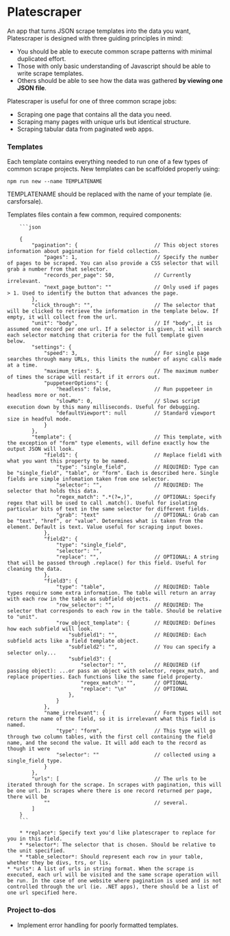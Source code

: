 # Platescraper

An app that turns JSON scrape templates into the data you want, Platescraper is designed with three guiding principles in mind:
* You should be able to execute common scrape patterns with minimal duplicated effort.
* Those with only basic understanding of Javascript should be able to write scrape templates.
* Others should be able to see how the data was gathered **by viewing one JSON file**.

Platescraper is useful for one of three common scrape jobs:
* Scraping one page that contains all the data you need.
* Scraping many pages with unique urls but identical structure.
* Scraping tabular data from paginated web apps.

### Templates

Each template contains everything needed to run one of a few types of common scrape projects. New templates can be scaffolded properly using:

```npm run new --name TEMPLATENAME```

TEMPLATENAME should be replaced with the name of your template (ie. carsforsale).

Templates files contain a few common, required components:

        ```json

        {
            "pagination": {                         // This object stores information about pagination for field collection.
                "pages": 1,                         // Specify the number of pages to be scraped. You can also provide a CSS selector that will grab a number from that selector.
                "records_per_page": 50,             // Currently irrelevant.
                "next_page_button": ""              // Only used if pages > 1. Used to identify the button that advances the page.
            },
            "click_through": "",                    // The selector that will be clicked to retrieve the information in the template below. If empty, it will collect from the url.
            "unit": "body",                         // If "body", it is assumed one record per one url. If a selector is given, it will search each selector matching that criteria for the full template given below.
            "settings": {
                "speed": 3,                         // For single page searches through many URLs, this limits the number of async calls made at a time.
                "maximum_tries": 5,                 // The maximum number of times the scrape will restart if it errors out.
                "puppeteerOptions": {
                    "headless": false,              // Run puppeteer in headless more or not.
                    "slowMo": 0,                    // Slows script execution down by this many milliseconds. Useful for debugging.
                    "defaultViewport": null         // Standard viewport size in headful mode.
                }
            },
            "template": {                           // This template, with the exception of "form" type elements, will define exactly how the output JSON will look.
                "field1": {                         // Replace field1 with what you want this property to be named.
                    "type": "single_field",         // REQUIRED: Type can be "single_field", "table", or "form". Each is described here. Single fields are simple infomation taken from one selector.
                    "selector": "",                 // REQUIRED: The selector that holds this data.
                    "regex_match": ".*(?=,)",       // OPTIONAL: Specify regex that will be used to call .match(). Useful for isolating particular bits of text in the same selector for different fields.
                    "grab": "text"                  // OPTIONAL: Grab can be "text", "href", or "value". Determines what is taken from the element. Default is text. Value useful for scraping input boxes.
                },
                "field2": {
                    "type": "single_field",
                    "selector": "",
                    "replace": "",                  // OPTIONAL: A string that will be passed through .replace() for this field. Useful for cleaning the data.
                },
                "field3": {
                    "type": "table",                // REQUIRED: Table types require some extra information. The table will return an array with each row in the table as subfield objects.
                    "row_selector": "",             // REQUIRED: The selector that corresponds to each row in the table. Should be relative to "unit".
                    "row_object_template": {        // REQUIRED: Defines how each subfield will look.
                        "subfield1": "",            // REQUIRED: Each subfield acts like a field template object.
                        "subfield2": "",            // You can specify a selector only...
                        "subfield3": {
                            "selector": "",         // REQUIRED (if passing object): ...or pass an object with selector, regex_match, and replace properties. Each functions like the same field property.
                            "regex_match": "",      // OPTIONAL
                            "replace": "\n"         // OPTIONAL
                        },
                    }
                },
                "name_irrelevant": {                // Form types will not return the name of the field, so it is irrelevant what this field is named.
                    "type": "form",                 // This type will go through two column tables, with the first cell containing the field name, and the second the value. It will add each to the record as though it were
                    "selector": ""                  // collected using a single_field type.
                }
            },
            "urls": [                               // The urls to be iterated through for the scrape. In scrapes with pagination, this will be one url. In scrapes where there is one record returned per page, there will be
                ""                                  // several.
            ]
        }
        ```

        * *replace*: Specify text you'd like platescraper to replace for you in this field.
        * *selector*: The selector that is chosen. Should be relative to the unit specified.
        * *table_selector*: Should represent each row in your table, whether they be divs, trs, or lis.
    * *urls*: A list of urls in string format. When the scrape is executed, each url will be visited and the same scrape operation will be run. In the case of one website where pagination is used and is not controlled through the url (ie. .NET apps), there should be a list of one url specified here.


### Project to-dos
* Implement error handling for poorly formatted templates.